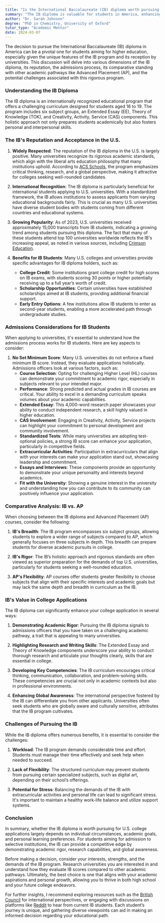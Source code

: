 ```yaml
---
title: "Is the International Baccalaureate (IB) diploma worth pursuing in America, either for international colleges or for American universities?"
summary: "The IB diploma is valuable for students in America, enhancing college admissions prospects at both international and American universities."
author: "Dr. Sarah Johnson"
degree: "PhD in Chemistry, University of Oxford"
tutor_type: "Academic Mentor"
date: 2024-03-07
---
```


The decision to pursue the International Baccalaureate (IB) diploma in America can be a pivotal one for students aiming for higher education, especially given the unique features of the IB program and its reception by universities. This discussion will delve into various dimensions of the IB diploma, its reputation, the admissions process, its comparative standing with other academic pathways like Advanced Placement (AP), and the potential challenges associated with this rigorous program.

### Understanding the IB Diploma

The IB diploma is an internationally recognized educational program that offers a challenging curriculum designed for students aged 16 to 19. The program includes six subject groups, an Extended Essay (EE), Theory of Knowledge (TOK), and Creativity, Activity, Service (CAS) components. This holistic approach not only prepares students academically but also fosters personal and interpersonal skills.

### The IB's Reputation and Acceptance in the U.S.

1. **Widely Respected**: The reputation of the IB diploma in the U.S. is largely positive. Many universities recognize its rigorous academic standards, which align with the liberal arts education philosophy that many institutions uphold. According to [ACS Schools](https://www.acs-schools.com/blog/the-latest/news/ib-or-a-levels-which-will-get-you-further/), the program emphasizes critical thinking, research, and a global perspective, making it attractive for colleges seeking well-rounded candidates.

2. **International Recognition**: The IB diploma is particularly beneficial for international students applying to U.S. universities. With a standardized framework, the IB allows institutions to assess applicants from varying educational backgrounds fairly. This is crucial as many U.S. universities have diverse student bodies with students coming from different countries and educational systems.

3. **Growing Popularity**: As of 2023, U.S. universities received approximately 15,000 transcripts from IB students, indicating a growing trend among students pursuing this diploma. The fact that many of these students attend top 100 universities worldwide reflects the IB's increasing appeal, as noted in various sources, including [Crimson Education](https://pages.crimsoneducation.org/rs/039-NBM-750/images/FL-10-2018-ib-student-acceptance-rates-at-top-us-universities.pdf?mkt_tok=eyJpIjoiWTJaalltRTJOV0kzT1).

4. **Benefits for IB Students**: Many U.S. colleges and universities provide specific advantages for IB diploma holders, such as:
   - **College Credit**: Some institutions grant college credit for high scores on IB exams, with students scoring 30 points or higher potentially receiving up to a full year’s worth of credit.
   - **Scholarship Opportunities**: Certain universities have established scholarships aimed at IB students, providing additional financial support.
   - **Early Entry Options**: A few institutions allow IB students to enter as second-year students, enabling a more accelerated path through undergraduate studies.

### Admissions Considerations for IB Students

When applying to universities, it's essential to understand how the admissions process works for IB students. Here are key aspects to consider:

1. **No Set Minimum Score**: Many U.S. universities do not enforce a fixed minimum IB score. Instead, they evaluate applications holistically. Admissions officers look at various factors, such as:
   - **Course Selection**: Opting for challenging Higher Level (HL) courses can demonstrate your commitment to academic rigor, especially in subjects relevant to your intended major.
   - **Performance**: Strong predicted and actual grades in IB courses are critical. Your ability to excel in a demanding curriculum speaks volumes about your academic capabilities.
   - **Extended Essay**: This 4,000-word research paper showcases your ability to conduct independent research, a skill highly valued in higher education.
   - **CAS Involvement**: Engaging in Creativity, Activity, Service projects can highlight your commitment to personal development and community involvement.
   - **Standardized Tests**: While many universities are adopting test-optional policies, a strong IB score can enhance your application, particularly in competitive fields.
   - **Extracurricular Activities**: Participation in extracurriculars that align with your interests can make your application stand out, showcasing leadership and commitment.
   - **Essays and Interviews**: These components provide an opportunity to demonstrate your unique personality and interests beyond academics.
   - **Fit with the University**: Showing a genuine interest in the university and understanding how you can contribute to its community can positively influence your application.

### Comparative Analysis: IB vs. AP

When choosing between the IB diploma and Advanced Placement (AP) courses, consider the following:

1. **IB's Breadth**: The IB program encompasses six subject groups, allowing students to explore a wider range of subjects compared to AP, which generally focuses on three subjects in depth. This breadth can prepare students for diverse academic pursuits in college.

2. **IB's Rigor**: The IB’s holistic approach and rigorous standards are often viewed as superior preparation for the demands of top U.S. universities, particularly for students seeking a well-rounded education.

3. **AP's Flexibility**: AP courses offer students greater flexibility to choose subjects that align with their specific interests and academic goals but may lack the same depth and breadth in curriculum as the IB.

### IB's Value in College Applications

The IB diploma can significantly enhance your college application in several ways:

1. **Demonstrating Academic Rigor**: Pursuing the IB diploma signals to admissions officers that you have taken on a challenging academic pathway, a trait that is appealing to many universities.

2. **Highlighting Research and Writing Skills**: The Extended Essay and Theory of Knowledge components underscore your ability to conduct thorough research and articulate your thoughts clearly, skills that are essential in college.

3. **Developing Key Competencies**: The IB curriculum encourages critical thinking, communication, collaboration, and problem-solving skills. These competencies are crucial not only in academic contexts but also in professional environments.

4. **Enhancing Global Awareness**: The international perspective fostered by the IB can differentiate you from other applicants. Universities often seek students who are globally aware and culturally sensitive, attributes that the IB program cultivates.

### Challenges of Pursuing the IB

While the IB diploma offers numerous benefits, it is essential to consider the challenges:

1. **Workload**: The IB program demands considerable time and effort. Students must manage their time effectively and seek help when needed to succeed.

2. **Lack of Flexibility**: The structured curriculum may prevent students from pursuing certain specialized subjects, such as digital art, depending on their school’s offerings.

3. **Potential for Stress**: Balancing the demands of the IB with extracurricular activities and personal life can lead to significant stress. It's important to maintain a healthy work-life balance and utilize support systems.

### Conclusion

In summary, whether the IB diploma is worth pursuing for U.S. college applications largely depends on individual circumstances, academic goals, and personal learning preferences. For students aiming for admission to selective institutions, the IB can provide a competitive edge by demonstrating academic rigor, research capabilities, and global awareness.

Before making a decision, consider your interests, strengths, and the demands of the IB program. Research universities you are interested in and understand how they evaluate IB scores compared to other academic pathways. Ultimately, the best choice is one that aligns with your academic aspirations and personal growth, allowing you to thrive in both high school and your future college endeavors.

For further insights, I recommend exploring resources such as the [British Council](https://www.britishcouncil.id/en/study-uk/pathways-higher-education) for international perspectives, or engaging with discussions on platforms like [Reddit](https://www.reddit.com/r/IBO/comments/1age2i7/is_ib_even_worth_it/) to hear from current IB students. Each student’s journey is unique, and gathering diverse viewpoints can aid in making an informed decision regarding your educational path.
    